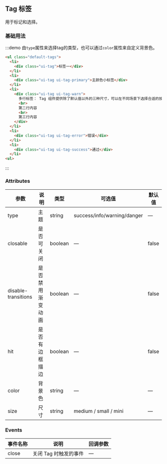 <style lang="less">
  .demo-box.demo-tag {
    .div + .div {
      margin-left: 10px;
    }
    .button-new-tag {
      margin-left: 10px;
      height: 32px;
      line-height: 30px;
      padding: 0;
    }
    .input-new-tag {
      width: 90px;
      margin-left: 10px;
      vertical-align: bottom;
    }
    .default-tags {
      li {
        padding: 10px 0;
      }
    }
  }
</style>

## Tag 标签

用于标记和选择。

### 基础用法

:::demo 由`type`属性来选择tag的类型，也可以通过`color`属性来自定义背景色。

```html
<ul class="default-tags">
  <li>
    <div class="ui-tag">标签一</div>
  </li>
  <li>
    <div class="ui-tag ui-tag-primary">主颜色小标签</div>
  </li>
  <li>
    <div class="ui-tag ui-tag-warn">
      多行标签： Tag 组件提供除了默认值以外的三种尺寸，可以在不同场景下选择合适的按钮尺寸。
      <br>
      第二行内容
      <br>
      第三行内容
    </div>
  </li>
  <li>
    <div class="ui-tag ui-tag-error">错误</div>
  </li>
  <li>
    <div class="ui-tag ui-tag-success">通过</div>
  </li>
<ul>
```
:::

### Attributes
| 参数      | 说明          | 类型      | 可选值                           | 默认值  |
|---------- |-------------- |---------- |--------------------------------  |-------- |
| type | 主题 | string | success/info/warning/danger | — |
| closable | 是否可关闭 | boolean | — | false |
| disable-transitions | 是否禁用渐变动画 | boolean | — | false |
| hit | 是否有边框描边 | boolean | — | false |
| color | 背景色 | string | — | — |
| size | 尺寸 | string | medium / small / mini | — |


### Events
| 事件名称 | 说明 | 回调参数 |
|---------- |-------- |---------- |
| close | 关闭 Tag 时触发的事件 | — |
